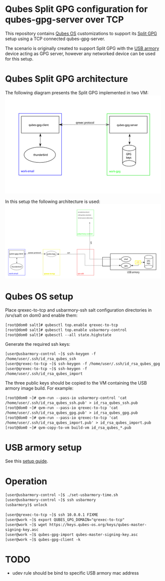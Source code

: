 Qubes Split GPG configuration for qubes-gpg-server over TCP
===========================================================

This repository contains [Qubes OS](https://www.qubes-os.org) customizations to
support its [Split GPG](https://www.qubes-os.org/doc/split-gpg/) setup using a
TCP connected qubes-gpg-server.

The scenario is originally created to support Split GPG with the
[USB armory](https://inversepath.com/usbarmory) device acting as GPG server,
however any networked device can be used for this setup.


Qubes Split GPG architecture
============================

The following diagram presents the Split GPG implemented in two VM:
![Qubes Split GPG](images/split-gpg.svg)

In this setup the following architecture is used:
![Qubes Split GPG with USB armory](images/qrexec-to-tcp.svg)


Qubes OS setup
==============

Place qrexec-to-tcp and usbarmory-ssh salt configuration directories in /srv/salt
on dom0 and enable them:

```
[root@dom0 salt]# qubesctl top.enable qrexec-to-tcp
[root@dom0 salt]# qubesctl top.enable usbarmory-control
[root@dom0 salt]# qubesctl --all state.highstate
```

Generate the required ssh keys:
```
[user@usbarmory-control ~]$ ssh-keygen -f /home/user/.ssh/id_rsa_qubes_ssh
[user@qrexec-to-tcp ~]$ ssh-keygen -f /home/user/.ssh/id_rsa_qubes_gpg
[user@qrexec-to-tcp ~]$ ssh-keygen -f /home/user/.ssh/id_rsa_qubes_import
```

The three public keys should be copied to the VM containing the USB armory
image build. For example:

```
[root@dom0 ~]# qvm-run --pass-io usbarmory-control 'cat /home/user/.ssh/id_rsa_qubes_ssh.pub' > id_rsa_qubes_ssh.pub
[root@dom0 ~]# qvm-run --pass-io qrexec-to-tcp 'cat /home/user/.ssh/id_rsa_qubes_gpg.pub' > id_rsa_qubes_gpg.pub
[root@dom0 ~]# qvm-run --pass-io qrexec-to-tcp 'cat /home/user/.ssh/id_rsa_qubes_import.pub' > id_rsa_qubes_import.pub
[root@dom0 ~]# qvm-copy-to-vm build-vm id_rsa_qubes_*.pub
```

USB armory setup
================

See this [setup guide](https://github.com/inversepath/usbarmory/blob/master/software/buildroot/README-Qubes_Split_GPG.md).



Operation
=========

```
[user@usbarmory-control ~]$ ./set-usbarmory-time.sh
[user@usbarmory-control ~]$ ssh usbarmory
(usbarmory)$ unlock

[user@qrexec-to-tcp ~]$ ssh 10.0.0.1 FIXME
[user@work ~]$ export QUBES_GPG_DOMAIN="qrexec-to-tcp"
[user@work ~]$ wget https://keys.qubes-os.org/keys/qubes-master-signing-key.asc
[user@work ~]$ qubes-gpg-import qubes-master-signing-key.asc
[user@work ~]$ qubes-gpg-client -k
```

TODO
====
- udev rule should be bind to specific USB armory mac address
